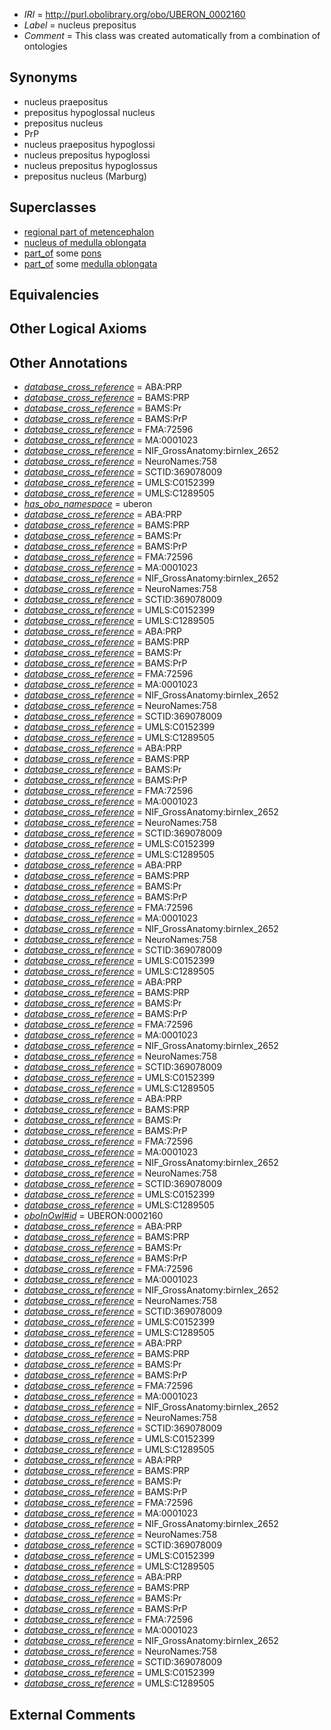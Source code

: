  * *IRI* = http://purl.obolibrary.org/obo/UBERON_0002160
 * *Label* = nucleus prepositus
 * *Comment* = This class was created automatically from a combination of ontologies

## Synonyms

 * nucleus praepositus
 * prepositus hypoglossal nucleus
 * prepositus nucleus
 * PrP
 * nucleus praepositus hypoglossi
 * nucleus prepositus hypoglossi
 * nucleus prepositus hypoglossus
 * prepositus nucleus (Marburg)

## Superclasses

 * [regional part of metencephalon](../../UBERON/80/UBERON_0002680.md)
 * [nucleus of medulla oblongata](../../UBERON/35/UBERON_0007635.md)
 * [part_of](../../BFO/50/BFO_0000050.md) some [pons](../../UBERON/88/UBERON_0000988.md)
 * [part_of](../../BFO/50/BFO_0000050.md) some [medulla oblongata](../../UBERON/96/UBERON_0001896.md)

## Equivalencies


## Other Logical Axioms


## Other Annotations

 * *[database_cross_reference](../../ef/oboInOwl#hasDbXref.md)* = ABA:PRP
 * *[database_cross_reference](../../ef/oboInOwl#hasDbXref.md)* = BAMS:PRP
 * *[database_cross_reference](../../ef/oboInOwl#hasDbXref.md)* = BAMS:Pr
 * *[database_cross_reference](../../ef/oboInOwl#hasDbXref.md)* = BAMS:PrP
 * *[database_cross_reference](../../ef/oboInOwl#hasDbXref.md)* = FMA:72596
 * *[database_cross_reference](../../ef/oboInOwl#hasDbXref.md)* = MA:0001023
 * *[database_cross_reference](../../ef/oboInOwl#hasDbXref.md)* = NIF_GrossAnatomy:birnlex_2652
 * *[database_cross_reference](../../ef/oboInOwl#hasDbXref.md)* = NeuroNames:758
 * *[database_cross_reference](../../ef/oboInOwl#hasDbXref.md)* = SCTID:369078009
 * *[database_cross_reference](../../ef/oboInOwl#hasDbXref.md)* = UMLS:C0152399
 * *[database_cross_reference](../../ef/oboInOwl#hasDbXref.md)* = UMLS:C1289505
 * *[has_obo_namespace](../../ce/oboInOwl#hasOBONamespace.md)* = uberon
 * *[database_cross_reference](../../ef/oboInOwl#hasDbXref.md)* = ABA:PRP
 * *[database_cross_reference](../../ef/oboInOwl#hasDbXref.md)* = BAMS:PRP
 * *[database_cross_reference](../../ef/oboInOwl#hasDbXref.md)* = BAMS:Pr
 * *[database_cross_reference](../../ef/oboInOwl#hasDbXref.md)* = BAMS:PrP
 * *[database_cross_reference](../../ef/oboInOwl#hasDbXref.md)* = FMA:72596
 * *[database_cross_reference](../../ef/oboInOwl#hasDbXref.md)* = MA:0001023
 * *[database_cross_reference](../../ef/oboInOwl#hasDbXref.md)* = NIF_GrossAnatomy:birnlex_2652
 * *[database_cross_reference](../../ef/oboInOwl#hasDbXref.md)* = NeuroNames:758
 * *[database_cross_reference](../../ef/oboInOwl#hasDbXref.md)* = SCTID:369078009
 * *[database_cross_reference](../../ef/oboInOwl#hasDbXref.md)* = UMLS:C0152399
 * *[database_cross_reference](../../ef/oboInOwl#hasDbXref.md)* = UMLS:C1289505
 * *[database_cross_reference](../../ef/oboInOwl#hasDbXref.md)* = ABA:PRP
 * *[database_cross_reference](../../ef/oboInOwl#hasDbXref.md)* = BAMS:PRP
 * *[database_cross_reference](../../ef/oboInOwl#hasDbXref.md)* = BAMS:Pr
 * *[database_cross_reference](../../ef/oboInOwl#hasDbXref.md)* = BAMS:PrP
 * *[database_cross_reference](../../ef/oboInOwl#hasDbXref.md)* = FMA:72596
 * *[database_cross_reference](../../ef/oboInOwl#hasDbXref.md)* = MA:0001023
 * *[database_cross_reference](../../ef/oboInOwl#hasDbXref.md)* = NIF_GrossAnatomy:birnlex_2652
 * *[database_cross_reference](../../ef/oboInOwl#hasDbXref.md)* = NeuroNames:758
 * *[database_cross_reference](../../ef/oboInOwl#hasDbXref.md)* = SCTID:369078009
 * *[database_cross_reference](../../ef/oboInOwl#hasDbXref.md)* = UMLS:C0152399
 * *[database_cross_reference](../../ef/oboInOwl#hasDbXref.md)* = UMLS:C1289505
 * *[database_cross_reference](../../ef/oboInOwl#hasDbXref.md)* = ABA:PRP
 * *[database_cross_reference](../../ef/oboInOwl#hasDbXref.md)* = BAMS:PRP
 * *[database_cross_reference](../../ef/oboInOwl#hasDbXref.md)* = BAMS:Pr
 * *[database_cross_reference](../../ef/oboInOwl#hasDbXref.md)* = BAMS:PrP
 * *[database_cross_reference](../../ef/oboInOwl#hasDbXref.md)* = FMA:72596
 * *[database_cross_reference](../../ef/oboInOwl#hasDbXref.md)* = MA:0001023
 * *[database_cross_reference](../../ef/oboInOwl#hasDbXref.md)* = NIF_GrossAnatomy:birnlex_2652
 * *[database_cross_reference](../../ef/oboInOwl#hasDbXref.md)* = NeuroNames:758
 * *[database_cross_reference](../../ef/oboInOwl#hasDbXref.md)* = SCTID:369078009
 * *[database_cross_reference](../../ef/oboInOwl#hasDbXref.md)* = UMLS:C0152399
 * *[database_cross_reference](../../ef/oboInOwl#hasDbXref.md)* = UMLS:C1289505
 * *[database_cross_reference](../../ef/oboInOwl#hasDbXref.md)* = ABA:PRP
 * *[database_cross_reference](../../ef/oboInOwl#hasDbXref.md)* = BAMS:PRP
 * *[database_cross_reference](../../ef/oboInOwl#hasDbXref.md)* = BAMS:Pr
 * *[database_cross_reference](../../ef/oboInOwl#hasDbXref.md)* = BAMS:PrP
 * *[database_cross_reference](../../ef/oboInOwl#hasDbXref.md)* = FMA:72596
 * *[database_cross_reference](../../ef/oboInOwl#hasDbXref.md)* = MA:0001023
 * *[database_cross_reference](../../ef/oboInOwl#hasDbXref.md)* = NIF_GrossAnatomy:birnlex_2652
 * *[database_cross_reference](../../ef/oboInOwl#hasDbXref.md)* = NeuroNames:758
 * *[database_cross_reference](../../ef/oboInOwl#hasDbXref.md)* = SCTID:369078009
 * *[database_cross_reference](../../ef/oboInOwl#hasDbXref.md)* = UMLS:C0152399
 * *[database_cross_reference](../../ef/oboInOwl#hasDbXref.md)* = UMLS:C1289505
 * *[database_cross_reference](../../ef/oboInOwl#hasDbXref.md)* = ABA:PRP
 * *[database_cross_reference](../../ef/oboInOwl#hasDbXref.md)* = BAMS:PRP
 * *[database_cross_reference](../../ef/oboInOwl#hasDbXref.md)* = BAMS:Pr
 * *[database_cross_reference](../../ef/oboInOwl#hasDbXref.md)* = BAMS:PrP
 * *[database_cross_reference](../../ef/oboInOwl#hasDbXref.md)* = FMA:72596
 * *[database_cross_reference](../../ef/oboInOwl#hasDbXref.md)* = MA:0001023
 * *[database_cross_reference](../../ef/oboInOwl#hasDbXref.md)* = NIF_GrossAnatomy:birnlex_2652
 * *[database_cross_reference](../../ef/oboInOwl#hasDbXref.md)* = NeuroNames:758
 * *[database_cross_reference](../../ef/oboInOwl#hasDbXref.md)* = SCTID:369078009
 * *[database_cross_reference](../../ef/oboInOwl#hasDbXref.md)* = UMLS:C0152399
 * *[database_cross_reference](../../ef/oboInOwl#hasDbXref.md)* = UMLS:C1289505
 * *[database_cross_reference](../../ef/oboInOwl#hasDbXref.md)* = ABA:PRP
 * *[database_cross_reference](../../ef/oboInOwl#hasDbXref.md)* = BAMS:PRP
 * *[database_cross_reference](../../ef/oboInOwl#hasDbXref.md)* = BAMS:Pr
 * *[database_cross_reference](../../ef/oboInOwl#hasDbXref.md)* = BAMS:PrP
 * *[database_cross_reference](../../ef/oboInOwl#hasDbXref.md)* = FMA:72596
 * *[database_cross_reference](../../ef/oboInOwl#hasDbXref.md)* = MA:0001023
 * *[database_cross_reference](../../ef/oboInOwl#hasDbXref.md)* = NIF_GrossAnatomy:birnlex_2652
 * *[database_cross_reference](../../ef/oboInOwl#hasDbXref.md)* = NeuroNames:758
 * *[database_cross_reference](../../ef/oboInOwl#hasDbXref.md)* = SCTID:369078009
 * *[database_cross_reference](../../ef/oboInOwl#hasDbXref.md)* = UMLS:C0152399
 * *[database_cross_reference](../../ef/oboInOwl#hasDbXref.md)* = UMLS:C1289505
 * *[oboInOwl#id](../../id/oboInOwl#id.md)* = UBERON:0002160
 * *[database_cross_reference](../../ef/oboInOwl#hasDbXref.md)* = ABA:PRP
 * *[database_cross_reference](../../ef/oboInOwl#hasDbXref.md)* = BAMS:PRP
 * *[database_cross_reference](../../ef/oboInOwl#hasDbXref.md)* = BAMS:Pr
 * *[database_cross_reference](../../ef/oboInOwl#hasDbXref.md)* = BAMS:PrP
 * *[database_cross_reference](../../ef/oboInOwl#hasDbXref.md)* = FMA:72596
 * *[database_cross_reference](../../ef/oboInOwl#hasDbXref.md)* = MA:0001023
 * *[database_cross_reference](../../ef/oboInOwl#hasDbXref.md)* = NIF_GrossAnatomy:birnlex_2652
 * *[database_cross_reference](../../ef/oboInOwl#hasDbXref.md)* = NeuroNames:758
 * *[database_cross_reference](../../ef/oboInOwl#hasDbXref.md)* = SCTID:369078009
 * *[database_cross_reference](../../ef/oboInOwl#hasDbXref.md)* = UMLS:C0152399
 * *[database_cross_reference](../../ef/oboInOwl#hasDbXref.md)* = UMLS:C1289505
 * *[database_cross_reference](../../ef/oboInOwl#hasDbXref.md)* = ABA:PRP
 * *[database_cross_reference](../../ef/oboInOwl#hasDbXref.md)* = BAMS:PRP
 * *[database_cross_reference](../../ef/oboInOwl#hasDbXref.md)* = BAMS:Pr
 * *[database_cross_reference](../../ef/oboInOwl#hasDbXref.md)* = BAMS:PrP
 * *[database_cross_reference](../../ef/oboInOwl#hasDbXref.md)* = FMA:72596
 * *[database_cross_reference](../../ef/oboInOwl#hasDbXref.md)* = MA:0001023
 * *[database_cross_reference](../../ef/oboInOwl#hasDbXref.md)* = NIF_GrossAnatomy:birnlex_2652
 * *[database_cross_reference](../../ef/oboInOwl#hasDbXref.md)* = NeuroNames:758
 * *[database_cross_reference](../../ef/oboInOwl#hasDbXref.md)* = SCTID:369078009
 * *[database_cross_reference](../../ef/oboInOwl#hasDbXref.md)* = UMLS:C0152399
 * *[database_cross_reference](../../ef/oboInOwl#hasDbXref.md)* = UMLS:C1289505
 * *[database_cross_reference](../../ef/oboInOwl#hasDbXref.md)* = ABA:PRP
 * *[database_cross_reference](../../ef/oboInOwl#hasDbXref.md)* = BAMS:PRP
 * *[database_cross_reference](../../ef/oboInOwl#hasDbXref.md)* = BAMS:Pr
 * *[database_cross_reference](../../ef/oboInOwl#hasDbXref.md)* = BAMS:PrP
 * *[database_cross_reference](../../ef/oboInOwl#hasDbXref.md)* = FMA:72596
 * *[database_cross_reference](../../ef/oboInOwl#hasDbXref.md)* = MA:0001023
 * *[database_cross_reference](../../ef/oboInOwl#hasDbXref.md)* = NIF_GrossAnatomy:birnlex_2652
 * *[database_cross_reference](../../ef/oboInOwl#hasDbXref.md)* = NeuroNames:758
 * *[database_cross_reference](../../ef/oboInOwl#hasDbXref.md)* = SCTID:369078009
 * *[database_cross_reference](../../ef/oboInOwl#hasDbXref.md)* = UMLS:C0152399
 * *[database_cross_reference](../../ef/oboInOwl#hasDbXref.md)* = UMLS:C1289505
 * *[database_cross_reference](../../ef/oboInOwl#hasDbXref.md)* = ABA:PRP
 * *[database_cross_reference](../../ef/oboInOwl#hasDbXref.md)* = BAMS:PRP
 * *[database_cross_reference](../../ef/oboInOwl#hasDbXref.md)* = BAMS:Pr
 * *[database_cross_reference](../../ef/oboInOwl#hasDbXref.md)* = BAMS:PrP
 * *[database_cross_reference](../../ef/oboInOwl#hasDbXref.md)* = FMA:72596
 * *[database_cross_reference](../../ef/oboInOwl#hasDbXref.md)* = MA:0001023
 * *[database_cross_reference](../../ef/oboInOwl#hasDbXref.md)* = NIF_GrossAnatomy:birnlex_2652
 * *[database_cross_reference](../../ef/oboInOwl#hasDbXref.md)* = NeuroNames:758
 * *[database_cross_reference](../../ef/oboInOwl#hasDbXref.md)* = SCTID:369078009
 * *[database_cross_reference](../../ef/oboInOwl#hasDbXref.md)* = UMLS:C0152399
 * *[database_cross_reference](../../ef/oboInOwl#hasDbXref.md)* = UMLS:C1289505

## External Comments


